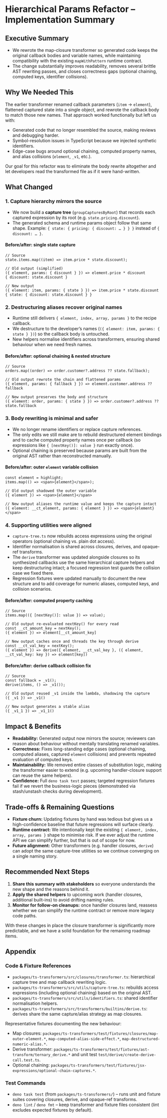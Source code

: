 # Hierarchical Params Refactor – Implementation Summary

## Executive Summary

- We rewrote the map-closure transformer so generated code keeps the original
  callback bodies and variable names, while maintaining compatibility with the
  existing `mapWithPattern` runtime contract.
- The change substantially improves readability, removes several brittle AST
  rewriting passes, and closes correctness gaps (optional chaining, computed
  keys, identifier collisions).

## Why We Needed This

The earlier transformer renamed callback parameters (`item` → `element`),
flattened captured state into a single object, and rewrote the callback body to
match those new names. That approach worked functionally but left us with:

- Generated code that no longer resembled the source, making reviews and
  debugging harder.
- Symbol-resolution issues in TypeScript because we injected synthetic
  identifiers.
- Edge-case bugs around optional chaining, computed property names, and alias
  collisions (`element`, `_v1`, etc.).

Our goal for this refactor was to eliminate the body rewrite altogether and let
developers read the transformed file as if it were hand-written.

## What Changed

### 1. Capture hierarchy mirrors the source

- We now build a **capture tree** (`groupCapturesByRoot`) that records each
  captured expression by its root (e.g. `state.pricing.discount`).
- The generated schema and runtime params object follow that same shape.
  Example: `{ state: { pricing: { discount: … } } }` instead of
  `{ discount: … }`.

#### Before/after: single state capture

```
// Source
state.items.map((item) => item.price * state.discount);

// Old output (simplified)
({ element, params: { discount } }) => element.price * discount
{ discount: state.discount }

// New output
({ element: item, params: { state } }) => item.price * state.discount
{ state: { discount: state.discount } }
```

### 2. Destructuring aliases recover original names

- Runtime still delivers `{ element, index, array, params }` to the recipe
  callback.
- We destructure to the developer’s names
  (`({ element: item, params: { state } })`) so the callback body is untouched.
- New helpers normalise identifiers across transformers, ensuring shared
  behaviour when we need fresh names.

#### Before/after: optional chaining & nested structure

```
// Source
orders.map((order) => order.customer?.address ?? state.fallback);

// Old output rewrote the chain and flattened params
({ element, params: { fallback } }) => element.customer.address ?? fallback

// New output preserves the body and structure
({ element: order, params: { state } }) => order.customer?.address ?? state.fallback
```

### 3. Body rewriting is minimal and safer

- We no longer rename identifiers or replace capture references.
- The only edits we still make are to rebuild destructured element bindings and
  to cache computed property names once per callback (so expressions like
  `{ [nextKey()]: value }` run exactly once).
- Optional chaining is preserved because params are built from the original AST
  rather than reconstructed manually.

#### Before/after: outer `element` variable collision

```
const element = highlight;
items.map(() => <span>{element}</span>);

// Old output shadowed the outer variable
({ element }) => <span>{element}</span>

// New output aliases the runtime value and keeps the capture intact
({ element: __ct_element, params: { element } }) => <span>{element}</span>
```

### 4. Supporting utilities were aligned

- `capture-tree.ts` now rebuilds access expressions using the original operators
  (optional chaining vs. plain dot access).
- Identifier normalisation is shared across closures, derives, and opaque-ref
  transforms.
- The `derive` transformer was updated alongside closures so its synthesized
  callbacks use the same hierarchical capture helpers and keep destructuring
  intact; a focused regression test guards the collision case we fixed there.
- Regression fixtures were updated manually to document the new structure and to
  add coverage for numeric aliases, computed keys, and collision scenarios.

#### Before/after: computed property caching

```
// Source
items.map(({ [nextKey()]: value }) => value);

// Old output re-evaluated nextKey() for every read
const __ct_amount_key = nextKey();
({ element }) => element[__ct_amount_key]

// New output caches once and threads the key through derive
const __ct_val_key = nextKey();
({ element }) => derive({ element, __ct_val_key }, ({ element, __ct_val_key: key }) => element[key])
```

#### Before/after: derive callback collision fix

```
// Source
const fallback = _v1();
derive(items, () => _v1());

// Old output reused _v1 inside the lambda, shadowing the capture
({ _v1 }) => _v1()

// New output generates a stable alias
({ _v1_1 }) => _v1_1()
```

## Impact & Benefits

- **Readability:** Generated output now mirrors the source; reviewers can reason
  about behaviour without mentally translating renamed variables.
- **Correctness:** Fixes long-standing edge cases (optional chaining, computed
  aliases, captured `element` collisions) and prevents repeated evaluation of
  computed keys.
- **Maintainability:** We removed entire classes of substitution logic, making
  the transformer easier to extend (e.g. upcoming handler-closure support can
  reuse the same helpers).
- **Confidence:** Full `deno task test` passes; targeted regression fixtures
  fail if we revert the business-logic pieces (demonstrated via stash/unstash
  checks during development).

## Trade-offs & Remaining Questions

- **Fixture churn:** Updating fixtures by hand was tedious but gives us a
  high-confidence baseline that future regressions will surface clearly.
- **Runtime contract:** We intentionally kept the existing
  `{ element, index, array, params }` shape to minimise risk. If we ever adjust
  the runtime API we can simplify further, but that is out of scope for now.
- **Future alignment:** Other transformers (e.g. handler closures, `derive`) can
  adopt the same capture-tree utilities so we continue converging on a single
  naming story.

## Recommended Next Steps

1. **Share this summary with stakeholders** so everyone understands the new
   shape and the reasons behind it.
2. **Apply the shared helpers** to upcoming work (handler closures, additional
   built-ins) to avoid drifting naming rules.
3. **Monitor for follow-on cleanups:** once handler closures land, reassess
   whether we can simplify the runtime contract or remove more legacy code
   paths.

With these changes in place the closure transformer is significantly more
predictable, and we have a solid foundation for the remaining roadmap items.

## Appendix

### Code & Fixture References

- `packages/ts-transformers/src/closures/transformer.ts`: hierarchical capture
  tree and map callback rewriting logic.
- `packages/ts-transformers/src/utils/capture-tree.ts`: rebuilds access
  expressions (including optional chaining) based on the original AST.
- `packages/ts-transformers/src/utils/identifiers.ts`: shared identifier
  normalisation helpers.
- `packages/ts-transformers/src/transformers/builtins/derive.ts`: derives share
  the same capture/alias strategy as map closures.

Representative fixtures documenting the new behaviour:

- Map closures:
  `packages/ts-transformers/test/fixtures/closures/map-outer-element.*`,
  `map-computed-alias-side-effect.*`, `map-destructured-numeric-alias.*`.
- Derive transformer:
  `packages/ts-transformers/test/fixtures/ast-transform/ternary_derive.*` and
  unit test `test/derive/create-derive-call.test.ts`.
- Optional chaining:
  `packages/ts-transformers/test/fixtures/jsx-expressions/optional-chain-captures.*`.

### Test Commands

- `deno task test` (from `packages/ts-transformers/`) – runs unit and fixture
  suites covering closures, derive, and opaque-ref transforms.
- `deno lint` / `deno fmt` – keep transformer and fixture files consistent (lint
  excludes expected fixtures by default).

